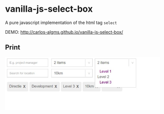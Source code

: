 # vanilla-js-select-box
A pure javascript implementation of the html tag `select`

DEMO: http://carlos-algms.github.io/vanilla-js-select-box/

## Print
![preview](images/print.jpg)

